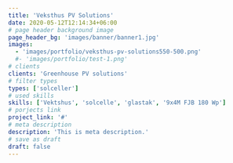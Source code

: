 ```yaml
---
title: 'Veksthus PV Solutions'
date: 2020-05-12T12:14:34+06:00
# page header background image
page_header_bg: 'images/banner/banner1.jpg'
images:
  - 'images/portfolio/veksthus-pv-solutions550-500.png'
  #- 'images/portfolio/test-1.png'
# clients
clients: 'Greenhouse PV solutions'
# filter types
types: ['solceller']
# used skills
skills: ['Vektshus', 'solcelle', 'glastak', '9x4M FJB 180 Wp']
# porjects link
project_link: '#'
# meta description
description: 'This is meta description.'
# save as draft
draft: false
---
```


